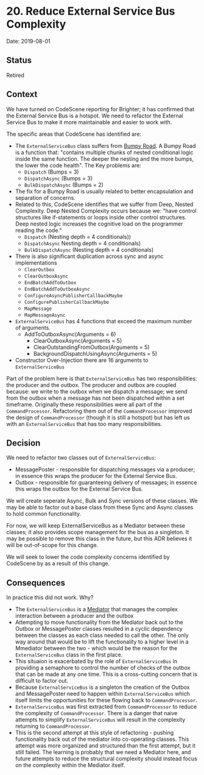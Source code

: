 # 20. Reduce External Service Bus Complexity

Date: 2019-08-01

## Status

Retired

## Context

We have turned on CodeScene reporting for Brighter; it has confirmed that the External Service Bus is a hotspot.
We need to refactor the External Service Bus to make it more maintainable and easier to work with.

The specific areas that CodeScene has identified are:

- The `ExternalServiceBus` class  suffers from [Bumpy Road](https://codescene.com/engineering-blog/bumpy-road-code-complexity-in-context/). A Bumpy Road is a function that: "contains multiple chunks of nested conditional logic inside the same function. The deeper the nesting and the more bumps, the lower the code health".  The Key problems are:
    - `Dispatch` (Bumps = 3)
    - `DispatchAsync` (Bumps = 3)
    - `BulkDispatchAsync` (Bumps = 2)
- The fix for a Bumpy Road is usually related to better encapsulation and separation of concerns.
- Related to this, CodeScene identifies that we suffer from Deep, Nested Complexity. Deep Nested Complexity occurs because we: "have control structures like if-statements or loops inside other control structures. Deep nested logic increases the cognitive load on the programmer reading the code."
    - `Dispatch` (Nesting depth = 4 conditionals))
    - `DispatchAsync` Nesting depth = 4 conditionals)
    - `BulkDispatchAsync` (Nesting depth = 4 conditionals)
- There is also significant duplication across sync and async implementations
    - `ClearOutbox`
    - `ClearOutboxAsync`
    - `EndBatchAddToOutbox`
    - `EndBatchAddToOutboxAsync`
    - `ConfigureAsyncPublisherCallbackMaybe`
    - `ConfigurePublisherCallbackMaybe`
    - `MapMessage`
    - `MapMessageAsync`
- `ExternalServiceBus` has 4 functions that exceed the maximum number of arguments.
    - AddToOutboxAsync(Arguments = 6)
        - ClearOutboxAsync(Arguments = 5)
        - ClearOutstandingFromOutbox(Arguments = 5)
        - BackgroundDispatchUsingAsync(Arguments = 5)
- Constructor Over-Injection there are 16 arguments to `ExternalServiceBus`

Part of the problem here is that `ExternalServiceBus` has two responsibilities: the producer and the outbox. The producer and outbox are coupled because: we write to the outbox when we dispatch a message; we send from the outbox when a message has not been dispatched within a set timeframe. Originally these responsibilities were all part of the `CommandProcessor`. Refactoring them out of the `CommandProcessor` improved the design of `CommandProcessor` (though it is still a hotspot) but has left us with an `ExternalServiceBus` that has too many responsibilities.

## Decision

We need to refactor two classes out of `ExternalServiceBus`:
- MessagePoster - responsible for dispatching messages via a producer; in essence this wraps the producer for the External Service Bus.
- Outbox - responsible for guaranteeing delivery of messages; in essence this wraps the outbox for the External Service Bus.

We will create seperate Async, Bulk and Sync versions of these classes. We may be able to factor out a base class from these Sync and Async classes to hold common functionality.

For now, we will keep ExternalServiceBus as a Mediator between these classes; it also provides scope management for the bus as a singleton. It may be possible to remove this class in the future, but this ADR believes it will be out-of-scope for this change.

We will seek to lower the code complexity concerns identified by CodeScene by as a result of this change.

## Consequences

In practice this did not work. Why?

- The `ExternalServiceBus` is a [Mediator](https://en.wikipedia.org/wiki/Mediator_pattern) that manages the complex interaction between a producer and the outbox
- Attempting to move functionality from the Mediator back out to the Outbox or MessagePoster classes resulted in a cyclic dependency between the classes as each class needed to call the other. The only way around that would be to lift the functionality to a higher level in a Mmediator between the two -  which would be the reason for the `ExternalServiceBus` class in the first place.
- This situaion is exacerbated by the role of `ExternalServiceBus` in providing a semaphore to control the number of checks of the outbox that can be made at any one time. This is a cross-cutting concern that is difficult to factor out. 
- Because `ExternalServiceBus` is a singleton the creation of the Outbox and MessagePoster need to happen within `ExternalServiceBus` which itself limits the opportunities for these flowing back to `CommandProcessor`.
- `ExternalServiceBus` was first extracted from `CommandProcessor` to reduce the complexity of `CommandProcessor`. There is a danger that naive attempts to simplify `ExternalServiceBus` will result in the complexity returning to `CommandProcessor`. 
- This is the second attempt at this style of refactoring - pushing functionality back out of the mediator into co-operating classes. This attempt was more organized and structured than the first attempt, but it still failed. The learning is probably that we need a Mediator here, and future attempts to reduce the structural complexity should instead focus on the complexity within the Mediator itself.


